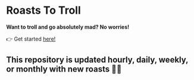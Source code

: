 # Roasts To Troll
**Want to troll and go absolutely mad? No worries!**

👉 Get started [here!](https://github.com/murderdrones095/bug-free-succotash/tree/main/roasts)

## This repository is updated hourly, daily, weekly, or monthly with new roasts 🚀💥

